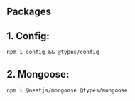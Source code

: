## Packages

## 1. Config:

```
npm i config && @types/config
```

## 2. Mongoose:

```
npm i @nestjs/mongoose @types/mongoose
```
